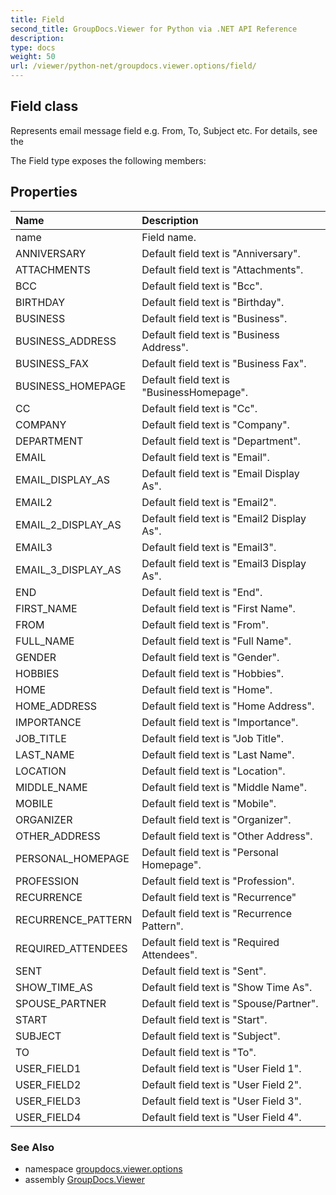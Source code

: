 ```yaml
---
title: Field
second_title: GroupDocs.Viewer for Python via .NET API Reference
description: 
type: docs
weight: 50
url: /viewer/python-net/groupdocs.viewer.options/field/
---
```


## Field class

Represents email message field e.g. From, To, Subject etc. For details, see the

The Field type exposes the following members:
## Properties
| Name | Description |
| :- | :- |
|name|Field name.|
|ANNIVERSARY|Default field text is "Anniversary".|
|ATTACHMENTS|Default field text is "Attachments".|
|BCC|Default field text is "Bcc".|
|BIRTHDAY|Default field text is "Birthday".|
|BUSINESS|Default field text is "Business".|
|BUSINESS_ADDRESS|Default field text is "Business Address".|
|BUSINESS_FAX|Default field text is "Business Fax".|
|BUSINESS_HOMEPAGE|Default field text is "BusinessHomepage".|
|CC|Default field text is "Cc".|
|COMPANY|Default field text is "Company".|
|DEPARTMENT|Default field text is "Department".|
|EMAIL|Default field text is "Email".|
|EMAIL_DISPLAY_AS|Default field text is "Email Display As".|
|EMAIL2|Default field text is "Email2".|
|EMAIL_2_DISPLAY_AS|Default field text is "Email2 Display As".|
|EMAIL3|Default field text is "Email3".|
|EMAIL_3_DISPLAY_AS|Default field text is "Email3 Display As".|
|END|Default field text is "End".|
|FIRST_NAME|Default field text is "First Name".|
|FROM|Default field text is "From".|
|FULL_NAME|Default field text is "Full Name".|
|GENDER|Default field text is "Gender".|
|HOBBIES|Default field text is "Hobbies".|
|HOME|Default field text is "Home".|
|HOME_ADDRESS|Default field text is "Home Address".|
|IMPORTANCE|Default field text is "Importance".|
|JOB_TITLE|Default field text is "Job Title".|
|LAST_NAME|Default field text is "Last Name".|
|LOCATION|Default field text is "Location".|
|MIDDLE_NAME|Default field text is "Middle Name".|
|MOBILE|Default field text is "Mobile".|
|ORGANIZER|Default field text is "Organizer".|
|OTHER_ADDRESS|Default field text is "Other Address".|
|PERSONAL_HOMEPAGE|Default field text is "Personal Homepage".|
|PROFESSION|Default field text is "Profession".|
|RECURRENCE|Default field text is "Recurrence"|
|RECURRENCE_PATTERN|Default field text is "Recurrence Pattern".|
|REQUIRED_ATTENDEES|Default field text is "Required Attendees".|
|SENT|Default field text is "Sent".|
|SHOW_TIME_AS|Default field text is "Show Time As".|
|SPOUSE_PARTNER|Default field text is "Spouse/Partner".|
|START|Default field text is "Start".|
|SUBJECT|Default field text is "Subject".|
|TO|Default field text is "To".|
|USER_FIELD1|Default field text is "User Field 1".|
|USER_FIELD2|Default field text is "User Field 2".|
|USER_FIELD3|Default field text is "User Field 3".|
|USER_FIELD4|Default field text is "User Field 4".|

### See Also

* namespace [groupdocs.viewer.options](/viewer/python-net/groupdocs.viewer.options/)
* assembly [GroupDocs.Viewer](/viewer/python-net/)

